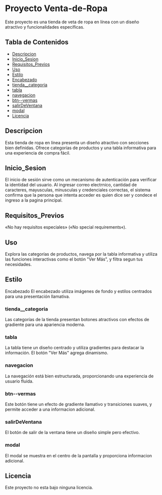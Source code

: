 # Proyecto Venta-de-Ropa

Este proyecto es una tienda de veta de ropa en línea con un diseño atractivo y funcionalidades específicas.

## Tabla de Contenidos

- [Descripcion](#Descripción)
- [Inicio_Sesion](#Inicio_Sesion)
- [Requisitos_Previos](#Requisitos_Previos)
- [Uso](#Uso)
- [Estilo](#Estilo)
- [Encabezado](#Encabezado)
- [tienda__categoria](#tienda__categoria)
- [tabla](#tabla)
- [navegacion](#navegacion)
- [btn--vermas](#btn--vermas)
- [salirDeVentana](#salirDeVentana)
- [modal](#modal)
- [Licencia](#Licencia)

## Descripcion
Esta tienda de ropa en línea presenta un diseño atractivo con secciones bien definidas. Ofrece categorías de productos y una tabla informativa para una experiencia de compra fácil.

## Inicio_Sesion
El inicio de sesión sirve como un mecanismo de autenticación para verificar la identidad del usuario. Al ingresar correo electrnico, cantidad de caracteres, mayusculas, minusculas y credenciales correctas, el sistema confirma que la persona que intenta acceder es quien dice ser y condece el ingreso a la pagina principal.

## Requisitos_Previos
«No hay requisitos especiales» («No special requirements«).

## Uso
Explora las categorías de productos, navega por la tabla informativa y utiliza las funciones interactivas como el botón "Ver Más", y filtra segun tus necesidades.

## Estilo
Encabezado
El encabezado utiliza imágenes de fondo y estilos centrados para una presentación llamativa.

### tienda__categoria
Las categorías de la tienda presentan botones atractivos con efectos de gradiente para una apariencia moderna.

### tabla
La tabla tiene un diseño centrado y utiliza gradientes para destacar la información. El botón "Ver Más" agrega dinamismo.

### navegacion
La navegación está bien estructurada, proporcionando una experiencia de usuario fluida.

### btn--vermas
Este botón tiene un efecto de gradiente llamativo y transiciones suaves, y permite acceder a una informacion adicional.

### salirDeVentana
El botón de salir de la ventana tiene un diseño simple pero efectivo.

### modal
El modal se muestra en el centro de la pantalla y proporciona informacion adicional.

## Licencia
Este proyecto no esta bajo ninguna licencia.